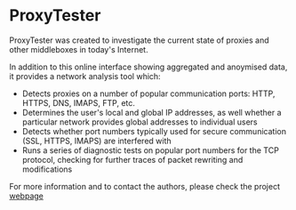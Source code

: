 ProxyTester
===========

ProxyTester was created to investigate the current state of proxies and other middleboxes in today's Internet.

In addition to this online interface showing aggregated and anoymised data, it provides a network analysis tool which:
- Detects proxies on a number of popular communication ports: HTTP, HTTPS, DNS, IMAPS, FTP, etc.
- Determines the user's local and global IP addresses, as well whether a particular network provides global addresses to individual users
- Detects whether port numbers typically used for secure communication (SSL, HTTPS, IMAPS) are interfered with
- Runs a series of diagnostic tests on popular port numbers for the TCP protocol, checking for further traces of packet rewriting and modifications

For more information and to contact the authors, please check the project [webpage](http://proxytester.smart-e.org)
